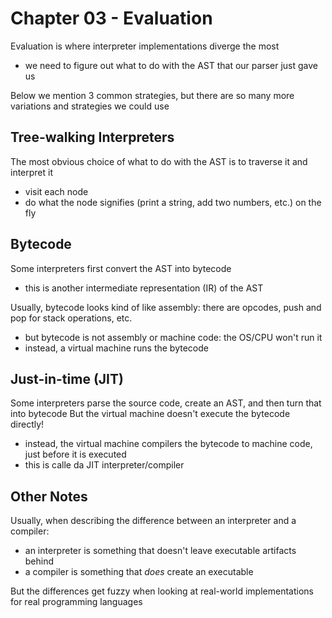 # Chapter 03 - Evaluation

Evaluation is where interpreter implementations diverge the most
- we need to figure out what to do with the AST that our parser just gave us

Below we mention 3 common strategies, but there are so many more variations and strategies we could use


## Tree-walking Interpreters
The most obvious choice of what to do with the AST is to traverse it and interpret it
- visit each node
- do what the node signifies (print a string, add two numbers, etc.) on the fly


## Bytecode
Some interpreters first convert the AST into bytecode
- this is another intermediate representation (IR) of the AST

Usually, bytecode looks kind of like assembly: there are opcodes, push and pop for stack operations, etc.
- but bytecode is not assembly or machine code: the OS/CPU won't run it
- instead, a virtual machine runs the bytecode


## Just-in-time (JIT)
Some interpreters parse the source code, create an AST, and then turn that into bytecode
But the virtual machine doesn't execute the bytecode directly!
- instead, the virtual machine compilers the bytecode to machine code, just before it is executed
- this is calle da JIT interpreter/compiler


## Other Notes
Usually, when describing the difference between an interpreter and a compiler:
- an interpreter is something that doesn't leave executable artifacts behind
- a compiler is something that *does* create an executable

But the differences get fuzzy when looking at real-world implementations for real programming languages
